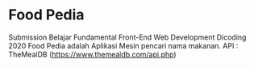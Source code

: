 # Food Pedia
Submission Belajar Fundamental Front-End Web Development Dicoding 2020
Food Pedia adalah Aplikasi Mesin pencari nama makanan.
API : TheMealDB (https://www.themealdb.com/api.php)
